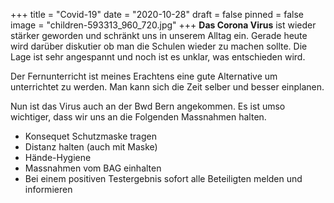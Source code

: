 +++
title = "Covid-19"
date = "2020-10-28"
draft = false
pinned = false
image = "children-593313_960_720.jpg"
+++
**Das Corona Virus** ist wieder stärker geworden und schränkt uns in unserem Alltag ein. Gerade heute wird darüber diskutier ob man die Schulen wieder zu machen sollte. Die Lage ist sehr angespannt und noch ist es unklar, was entschieden wird. 

Der Fernunterricht ist meines Erachtens eine gute Alternative um unterrichtet zu werden. Man kann sich die Zeit selber und besser einplanen.

Nun ist das Virus auch an der Bwd Bern angekommen. Es ist umso wichtiger, dass wir uns an die Folgenden Massnahmen halten. 

* Konsequet Schutzmaske tragen
* Distanz halten (auch mit Maske)
* Hände-Hygiene
* Massnahmen vom BAG einhalten
* Bei einem positiven Testergebnis sofort alle Beteiligten melden und informieren